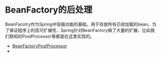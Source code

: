 # BeanFactory的后处理

BeanFacotry作为Spring中容器功能的基础，用于存放所有已经加载的bean，为了保证程序上的高可扩展性，Spring针对BeanFactory做了大量的扩展，比如我们熟知的PostProcessor等都是在这里实现的。

- [BeanFactoryPostProcessor](041-拓展点-BeanFactory的后处理-BeanFactoryPostProcessor.md) 
- 

